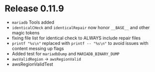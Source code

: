# Release 0.11.9

- `mariadb` Tools added
- `identicalCHeck` and `identicalRepair` now honor `__BASE__` and other magic tokens
- fixing file list for identical check to ALWAYS include repair files
- `printf "%s\n"` replaced with `printf -- "%s\n"` to avoid issues with content messing up flags
- Added test for `mariadbDump` and `MARIADB_BINARY_DUMP`
- `awsValidRegion` -> `awsRegionValid`
- awsRegionValidTest
